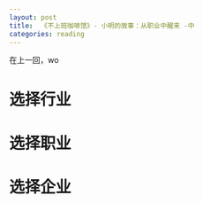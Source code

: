 ```yaml
---
layout: post
title:  《不上班咖啡馆》- 小明的故事：从职业中醒来 -中
categories: reading
---
```


在上一回，wo
# 选择行业


# 选择职业


# 选择企业


<!--stackedit_data:
eyJoaXN0b3J5IjpbLTk3MjI0ODU0Nl19
-->